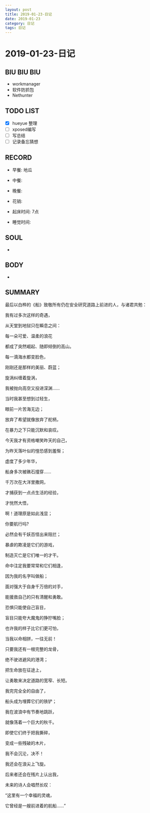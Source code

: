 ```yaml
---
layout: post
title: 2019-01-23-日记
date: 2019-01-23
category: 日记
tags: 日记
---
```

# 2019-01-23-日记
## BIU BIU BIU
- workmanager
- 软件防抓包
- Nethunter
 
## TODO LIST
- [x] hueyue 整理
- [ ] xposed编写
- [ ] 写总结
- [ ] 记录备忘猜想
 
## RECORD
- 早餐:  地瓜
- 中餐:  
- 晚餐:  
 
- 花销:  
 
- 起床时间:  7点
- 睡觉时间:  
 
## SOUL
- 
 
## BODY
- 
 
## SUMMARY
 
 
最后以白桦的《船》致敬所有仍在安全研究道路上前进的人，与诸君共勉：



我有过多次这样的奇遇，

从天堂到地狱只在瞬息之间：

每一朵可爱、温柔的浪花

都成了突然崛起、随即倾倒的高山。



每一滴海水都变脸色，

刚刚还是那样的美丽、蔚蓝；

旋涡纠缠着旋涡，

我被抛向高空又投进深渊……



当时我甚至想到过轻生，

眼前一片苦海无边；

放弃了希望就像放弃了舵柄，

在暴力之下只能沉默和哀叹。



今天我才有资格嘲笑昨天的自己，

为昨天落叶似的惶恐感到羞惭；

虚度了多少年华，

船身多次被礁石撞穿……



千万次在大洋里撒网，

才捕获到一点点生活的经验，

才恍然大悟，

啊！道理原是如此浅显；



你要航行吗?

必然会有千妖百怪出来阻拦；

暴虐的欺凌是它们的游戏，

制造灭亡是它们唯一的才干。



命中注定我要常常和它们相逢，

因为我的名字叫做船；

面对强大于自身千万倍的对手，

能援救自己的只有清醒和勇敢。



恐惧只能使自己盲目，

盲目只能夸大魔鬼的狰狞嘴脸；

也许我的样子比它们更可怕，

当我以命相拼，一往无前！



只要我还有一根完整的龙骨，

绝不驶进避风的港湾；

把生命放在征途上，

让勇敢来决定道路的宽窄、长短。



我完完全全的自由了，

船头成为埋葬它们的铁铲；

我在波浪中有节奏地跳跃，

就像荡着一个巨大的秋千。



即使它们终于把我撕碎，

变成一些残破的木片，

我不会沉沦，决不！

我还会在浪尖上飞旋。



后来者还会在残片上认出我，

未来的诗人会唱然长叹：

“这里有一个幸福的灵魂，

它曾经是一艘前进着的航船……”
